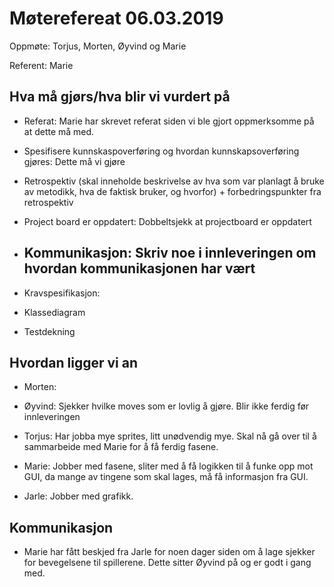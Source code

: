 # Møterefereat 06.03.2019

Oppmøte: Torjus, Morten, Øyvind og Marie

Referent: Marie

## Hva må gjørs/hva blir vi vurdert på

- Referat: Marie har skrevet referat siden vi ble gjort oppmerksomme
  på at dette må med.

- Spesifisere kunnskaspoverføring og hvordan kunnskapsoverføring gjøres: Dette må vi gjøre

- Retrospektiv (skal inneholde beskrivelse av hva som var planlagt å
  bruke av metodikk, hva de faktisk bruker, og hvorfor) +
  forbedringspunkter fra retrospektiv

- Project board er oppdatert: Dobbeltsjekk at projectboard er oppdatert

- Kommunikasjon: Skriv noe i innleveringen om hvordan kommunikasjonen har vært
  - 

- Kravspesifikasjon:

- Klassediagram

- Testdekning

## Hvordan ligger vi an

- Morten: 

- Øyvind: Sjekker hvilke moves som er lovlig å gjøre. Blir ikke ferdig
  før innleveringen

- Torjus: Har jobba mye sprites, litt unødvendig mye. Skal nå gå over
  til å sammarbeide med Marie for å få ferdig fasene.

- Marie: Jobber med fasene, sliter med å få logikken til å funke opp
  mot GUI, da mange av tingene som skal lages, må få informasjon fra
  GUI.

- Jarle: Jobber med grafikk.

## Kommunikasjon

- Marie har fått beskjed fra Jarle for noen dager siden om å lage
  sjekker for bevegelsene til spillerene. Dette sitter Øyvind på og er
  godt i gang med.

